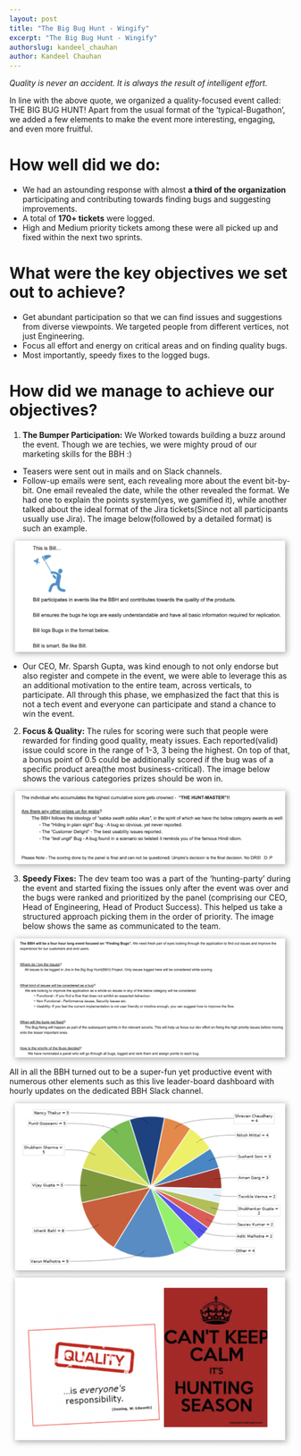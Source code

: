 ```yaml
---
layout: post
title: "The Big Bug Hunt - Wingify"
excerpt: "The Big Bug Hunt - Wingify"
authorslug: kandeel_chauhan
author: Kandeel Chauhan
---
```


*Quality is never an accident. It is always the result of intelligent effort.*

In line with the above quote, we organized a quality-focused event called: THE BIG BUG HUNT! Apart from the usual format of the ‘typical-Bugathon’, we added a few elements to make the event more interesting, engaging, and even more fruitful. 


# How well did we do:

* We had an astounding response with almost **a third of the organization** participating and contributing towards finding bugs and suggesting improvements.
* A total of **170+ tickets** were logged.
* High and Medium priority tickets among these were all picked up and fixed within the next two sprints.

# What were the key objectives we set out to achieve?

* Get abundant participation so that we can find issues and suggestions from diverse viewpoints. We targeted people from different vertices, not just Engineering.
* Focus all effort and energy on critical areas and on finding quality bugs. 
* Most importantly, speedy fixes to the logged bugs.

# How did we manage to achieve our objectives?

1. **The Bumper Participation:** We Worked towards building a buzz around the event. Though we are techies, we were mighty proud of our marketing skills for the BBH :) 
* Teasers were sent out in mails and on Slack channels.
* Follow-up emails were sent, each revealing more about the event bit-by-bit. One email revealed the date, while the other revealed the format. We had one to explain the points system(yes, we gamified it), while another talked about the ideal format of the Jira tickets(Since not all participants usually use Jira). The image below(followed by a detailed format) is such an example.
 
<div style="text-align:center; margin: 10px;">
  <img src="/images/2022/03/BBH_IMAGE1.png" style="box-shadow: 2px 2px 10px 1px #aaa">
</div>

* Our CEO, Mr. Sparsh Gupta, was kind enough to not only endorse but also register and compete in the event, we were able to leverage this as an additional motivation to the entire team, across verticals, to participate.
All through this phase, we emphasized the fact that this is not a tech event and    everyone can participate and stand a chance to win the event.

2. **Focus & Quality:** The rules for scoring were such that people were rewarded for finding good quality, meaty issues. Each reported(valid) issue could score in the range of 1-3, 3 being the highest. On top of that, a bonus point of 0.5 could be additionally scored if the bug was of a specific product area(the most business-critical). The image below shows the various categories prizes should be won in. 

<div style="text-align:center; margin: 10px;">
  <img src="/images/2022/03/BBH_IMAGE2.png" style="box-shadow: 2px 2px 10px 1px #aaa">
</div>

3. **Speedy Fixes:** The dev team too was a part of the ‘hunting-party’ during the event and started fixing the issues only after the event was over and the bugs were ranked and prioritized by the panel (comprising our CEO, Head of Engineering, Head of Product Success). This helped us take a structured approach picking them in the order of priority. The image below shows the same as communicated to the team.

<div style="text-align:center; margin: 10px;">
  <img src="/images/2022/03/BBH_Image3.png" style="box-shadow: 2px 2px 10px 1px #aaa">
</div>

All in all the BBH turned out to be a super-fun yet productive event with numerous other elements such as this live leader-board dashboard with hourly updates on the dedicated BBH Slack channel.

<div style="text-align:center; margin: 10px;">
  <img src="/images/2022/03/BBH_Image4.png" style="box-shadow: 2px 2px 10px 1px #aaa">
</div>


<div style="text-align:center; margin: 10px;">
  <img src="/images/2022/03/BBH_Image5.png" style="box-shadow: 2px 2px 10px 1px #aaa">
</div>
